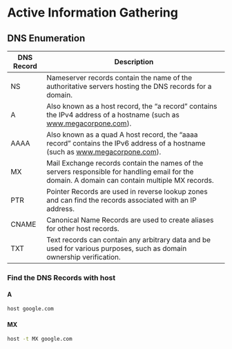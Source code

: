 # Active Information Gathering
## DNS Enumeration
| DNS Record | Description |
|---|---|
| NS | Nameserver records contain the name of the authoritative servers hosting the DNS records for a domain.
| A | Also known as a host record, the “a record” contains the IPv4 address of a hostname (such as www.megacorpone.com).
| AAAA | Also known as a quad A host record, the “aaaa record” contains the IPv6 address of a hostname (such as www.megacorpone.com).
| MX | Mail Exchange records contain the names of the servers responsible for handling email for the domain. A domain can contain multiple MX records.
| PTR | Pointer Records are used in reverse lookup zones and can find the records associated with an IP address.
| CNAME | Canonical Name Records are used to create aliases for other host records.
| TXT | Text records can contain any arbitrary data and be used for various purposes, such as domain ownership verification.

### Find the DNS Records with host
#### A
```bash
host google.com
```
#### MX
```bash
host -t MX google.com
```